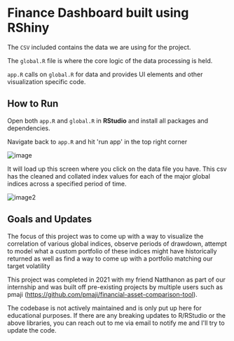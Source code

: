 # Finance Dashboard built using RShiny

The `CSV` included contains the data we are using for the project.

The `global.R` file is where the core logic of the data processing is held.

`app.R` calls on `global.R` for data and provides UI elements and other visualization specific code.

## How to Run

Open both `app.R` and `global.R` in **RStudio** and install all packages and dependencies.

Navigate back to `app.R` and hit 'run app' in the top right corner

![image](https://lh3.googleusercontent.com/pw/AIL4fc8YZslLTHExzXPWxL37rw-gBMRRvzyPFZOdmKWMECL34xYdGJ_LUTKQeyr3mxiRl1mf3qum4WqI9PG63oGpZ2IsTDmr3S9SlcbISxag4bl_nsw0MEQeRDu63JiqmwVHQQjEQdMY_IWLiVWBMVhE20LFz7Jl-3ln4X50pJcwSVvzNwB6MkinW3PsyGrGdb3d5Rr1_Wh-fzZyN-bN_L6jLlLDozxD16tzqUKt7c2KheOxum-ltnPYeiMKC14ioFqdj7HWyX7LThNgwEh-upC1KKic9UBNpqtb9zNPZwqSzo8r9Dn7NW13L7_LX5QPuGzqGvPyeErJSQJNt3hbjM9NqqHWiFJ05f7JN666VAh2at-NXBjmg2Acc2W0-41UgaP-LVwIWAjFGxlCAibOxHEGPGKaTiHCH0Bht_7VFOWkho8umlqvydlVLLERiLWOcaOwXfvGQhSv66GHC8bhIRYnjyddXmuPCZEM-iCkqKkqFPYGaMQ8k-84B4fcnz6LFYF1MqH3yqIMN1ag7iKVIxSPPbA0SnsLDldIocPqTtH8rujxIYBAEfU1iy8wGZp4_odbNRG6lov_x5SdW0Kuvrg2wOqn8WXg84Q0EgVb5uKSFE7mzzhn6J1Dv0YJK0krh25na7yqQpJiPg8BVZW-1Jxgyf78V3-9KCQRGRxeW7LCa-cdvebegzeGJu--Zmb4w9SftUfDy4Zipg4T5XCKRtF0knxkXRsKrTZplvcIoZYCW26nAPudXFRpfh_VzC4yGPk9zpZqitGPexM3V19UOEN1uakNEW6HzRDDSvBqiUmhH6dCOTUtPYSQ6uCXad33ofPSTqUaYlUC4pKmG-wwC7atvTX5ZguIE1G75IhUne0Al4uo-1pKgWgcLTl6FHo3uRb4SK46OH2VZyxZjLTQqkMSyMp8mNnI9_UuqamtTDkctARBCCMY_NcXoXFEvmL3iD_7YD-j-Fzc7OMoOCAC0TSyv8WWgBG2q77Iuec=w1290-h968-s-no?authuser=0)

It will load up this screen where you click on the data file you have. This csv has the cleaned and collated index values for each of the major global indices across a specified period of time.

![image2](https://lh3.googleusercontent.com/pw/AIL4fc9hcCm8PwYEY75-lp-RzwpmgvHdL5o-3uzZLvJnHoFD39BMrnW2EHEKbPD6e-0otwIuLin_Al9kySESnGvowkYUud7v-wF89oSniLToh0ZqKXh-3nwP2diwN6xQGEq6w6U5ashPcUNezXpriu4jQJ1uQarfaphSqWo_m10ujZK37LJ5ykTTfWk-ZxiR296lAD4eb0D0dsoyuSr_5V6HwUejF3vJikHNsuRqgkNpZpniF1_Hcij8XjiZS0q8oDh7aRvJCQs4_YGFjG7K5btzc4UdxmMcEKua5Hd-YIElY69NxCLa0X776HAy36E4V1odTdI325p-wOyoD8Pfy4Y5gW427Ky5pSa4OYk0zsEe1WgTlgnqL7adREggzQPhWPkcdT01SUClmxrbtAVZX3IRuyRyLvK3z7OWdCQDoZ3XoXs_HkL8kXZIhTVSXpWdxsRE0gpwVjwt4XWDj4n_R7XrRvwyc2vmNoU2QKhfQorQgDHxvGTQpqqy76x0I8XoZJnjmRyjmwPDQgFqQ39hp8FCiMtZft3LQkqw1C4PMXydj3Sm3TSGhtIE0glAKyJlWGzUOPO7v3Jr6hDDyq4sPc5KHXHrXhKjNKcIGghrDPIS4peEZ7Bs-DrqvEuWMSW7iBG_IbEPniUYEp6OIGHVXmsHq93mPP5hTUNzAfQfX6on6Z-gxjrYwwe9UW3D8RgUxKWCwPOz6pDKymQ4XiphqX7Gr8Rx_vGBdgRKVPimgUcEUrpzieFrGouwsTu6545qDHbJe_pBz0tL93r2-dz4RvR-X8N8x5jvUp9WaXVkwefMFCqlNTDibTgnqof3w_bYkvKoHwLzUW2QPEgBiU2Z2WC3gKMeOt6xry73ldeLB6CZkLwShkhQ4fwsOqzv46EGqY4cqfxIhnE-HiOh9IMaAqduXWJbbh3IhNL294GF6V6bOjyenz4hYx6CznFPpC3t_AMWgtLZ40Nh-4q0QzGcdxDAQhr48qWqBJIvcEk=w1780-h1024-s-no?authuser=0)

## Goals and Updates
The focus of this project was to come up with a way to visualize the correlation of various global indices, observe periods of drawdown, attempt to model what a custom portfolio of these indices might have historically returned as well as find a way to come up with a portfolio matching our target volatility

This project was completed in 2021 with my friend Natthanon as part of our internship and was built off pre-existing projects by multiple users such as pmaji (https://github.com/pmaji/financial-asset-comparison-tool).

The codebase is not actively maintained and is only put up here for educational purposes. If there are any breaking updates to R/RStudio or the above libraries, you can reach out to me via email to notify me and I'll try to update the code.
